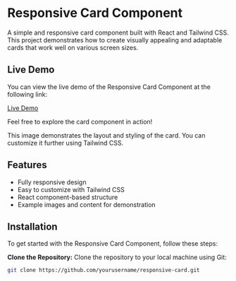 # Responsive Card Component

A simple and responsive card component built with React and Tailwind CSS. This project demonstrates how to create visually appealing and adaptable cards that work well on various screen sizes.

## Live Demo

You can view the live demo of the Responsive Card Component at the following link:

[Live Demo](https://muthu404200.github.io/Card-React-Tailwind/)

Feel free to explore the card component in action!

This image demonstrates the layout and styling of the card. You can customize it further using Tailwind CSS.

## Features

- Fully responsive design
- Easy to customize with Tailwind CSS
- React component-based structure
- Example images and content for demonstration
## Installation

To get started with the Responsive Card Component, follow these steps:

**Clone the Repository:**
   Clone the repository to your local machine using Git:

   ```bash
   git clone https://github.com/yourusername/responsive-card.git

